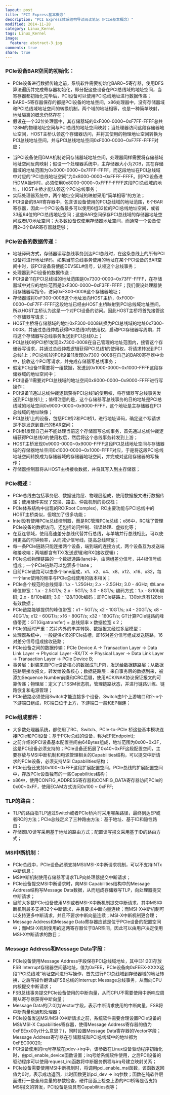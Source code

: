 ```yaml
---
layout: post
title: "PCI Express基本概念"
description: "PCI Express体系结构导读阅读笔记（PCIe基本概念）"
modified: 2014-11-28
category: Linux_Kernel
tags: Linux_Kernel
image:
  feature: abstract-3.jpg
comments: true
share: true
---
```


### PCIe设备BAR空间的初始化：
* PCIe设备进行数据传输之前，系统软件需要初始化BAR0~5寄存器，使用DFS算法遍历并完成寄存器初始化，即分配这些设备在PCI总线域的地址空间，当寄存器都初始化完毕后，PCI设备可以使用PCI总线地址进行数据传递；
*  BAR0~5寄存器保存的都是PCI设备的地址空间，x86处理器中，没有存储器域和PCI总线域地址空间的转换机制，两个域的地址相等，也是一种简单映射，地址隔离的概念仍然存在；
* 假设在一个32位处理器中，其存储器域的0xF000-0000~0xF7FF-FFFF总共128M的物理地址空间与PCI总线的地址空间映射；当处理器访问这段存储器地址空间，HOST主桥认领这个存储器访问，并将其使用的物理地址空间转换为PCI总线地址空间，并与PCI总线地址空间0xF000-0000~0xF7FF-FFFF对应；

<!--more-->
* 当PCI设备使用DMA机制访问存储器域地址空间，处理器同样需要将存储器域地址空间反向映射；假设一个处理器系统中，主存储器大小为2GB，其在存储器域的地址范围为0x0000-0000~0x7FFF-FFFF，而这段地址在PCI总线域中对应的“PCI总线地址空间”为0x8000-0000~0xFFFF-FFFF。则PCI设备进行DMA操作时，必须使用0x8000-0000~0xFFFF-FFFF这段PCI总线域的地址，HOST主桥才能认领这个PCI总线事务；
* 实际处理器系统中，两个地址空间域的映射采用“简单相等”的方法；
* PCI设备的BAR寄存器中，包含该设备使用的PCI总线域的地址范围，6个BAR寄存器，因此一个PCI设备最多可以使用6组32位的PCI总线地址空间，或者33组64位的PCI总线地址空间；这些BAR空间保存PCI总线域的存储器地址空间或者I/O地址空间；大多数设备仅使用存储器地址空间，而通常一个设备使用2~3个BAR寄存器就足够；

### PCIe设备的数据传递：
* 地址译码方式，存储器读写总线事务到达PCI总线时，在这条总线上的所有PCI设备将进行地址译码，如果当前总线事务使用的地址在某个PCI设备的BAR空间中时，该PCI设备将使能DEVSEL#信号，认领这个总线事务；
* 处理器到PCI设备的数据传送：
* PCI设备11在PCI总线域的地址范围是0x7300-0000~0x73FF-FFFF，在存储器域中对应的地址范围是0xF300-0000~0xF3FF-FFFF；我们假设处理器使用存储器写指令，访问0xF300-0008这个存储器地址；
* 存储器域将0xF300-0008这个地址发向HOST主桥，0xF000-0000~0xF7FF-FFFF这段地址已经由HOST主桥映射到PCI总线域地址空间，所以HOST主桥认为这是一个对PCI设备的访问。因此HOST主桥将首先接管这个存储器写请求；
* HOST主桥将存储器域的地址0xF300-0008转换为PCI总线域的地址0x7300-0008，并通过总线仲裁获得PCI总线0的使用权，启动PCI存储器写周期，并将这个存储器写总线事务发送到PCI总线0上；
* PCI总线0的PCI桥1发现0x7300-0008在自己管理的地址范围内，接管这个存储器写请求，并通过总线仲裁逻辑获得PCI总线1的使用权，将请求转发到PCI总线1上；PCI总线1的PCI设备11发现0x7300-0008在自己的BAR0寄存器中命中，接收这个PCI写请求，并完成存储器写总线事务；
* 假定PCI设备11需要将一组数据，发送到0x1000-0000~0x1000-FFFF这段存储器域的地址空间中；
* PCI设备11需要对PCI总线域的地址空间0x9000-0000~0x9000-FFFF进行写操作；
* PCI设备11通过总线仲裁逻辑获得PCI总线1的使用权，将存储器写总线事务发送到PCI总线1上；值得注意的是，这个存储器写总线事务的目的地址是PCI总线域的地址空间0x9000-0000~0x9000-FFFF，这个地址是主存储器在PCI总线域的地址映像；
* PCI总线1上的设备，包括PCI桥2和PCI桥1，进行地址译码，确定这个写请求是不是发送到自己的BAR空间；
* PCI桥1发现自己并不能处理当前这个存储器写总线事务，首先通过总线仲裁逻辑获得PCI总线0的使用权后，然后将这个总线事务转发到上游；
* HOST主桥发现0x9000-0000~0x9000-FFFF这段PCI总线地址空间与存储器域的存储器地址空间0x1000-0000~0x1000-FFFF对应，于是将这段PCI总线地址空间转换成为存储器域的存储器地址空间，并完成对这段存储器的写操作；
* 存储器控制器将从HOST主桥接收数据，并将其写入到主存储器；


### PCIe概述：
* PCIe总线由包括事务层、数据链路层、物理层组成，使用数据报文进行数据传递；使用硬件实现了交换、路由、仲裁机制的协议栈；
* PCIe体系结构中出现的RC(Root Complex)，RC主要功能与PCI总线中的HOST主桥类似，但增加了很多功能；
* Intel没有使用PCIe总线控制器，而是RC管理PCIe总线；x86中，RC除了管理PCIe设备的数据访问，还包括访问控制、错误处理、虚拟化等；
* 在互连领域，使用高速差分总线代替并行总线，与单端并行总线相比，可以使用更高的时钟频率，从而减少信号线，提高总线带宽；
* 每一条PCIe链路只能连接两个设备，端到端的连接方式，两个设备互为发送端和接收端；两端都含有TX(发送逻辑)和RX(接收逻辑)；
* PCIe总线物理链路的一个数据通路(lane)中，由两组差分信号，共4根信号线组成；一个PCIe链路可以包涵多个lane；
* 目前PCIe链路可以由多个lane组成，x1、x2、x4、x8、x12、x16、x32，每一个lane使用的频率与PCIe总线使用的版本相关；
* PCIe各个规范的总线频率: 1.x - 1.25GHz; 2.x - 2.5GHz; 3.0 - 4GHz; 单Lane峰值带宽：1.x - 2.5GT/s; 2.x - 5GT/s; 3.0 - 8GT/s; 编码方式：1.x - 8/10b编码; 2.x - 8/10b编码; 3.0 - 128/130b编码；即PCIe链路上，130bit含有128bit有效数据；
* PCIe链路能够提供的峰值带宽：x1 - 5GT/s; x2 - 10GT/s; x4 - 20GT/s; x8 - 40GT/s; x12 - 60GT/s; x16 - 80GT/s; x32 - 160GT/s; GT计算PCIe链路的峰值带宽：GT(Gigatransfer) = 总线频率 x 数据位宽 x 2；
* PCIe的延时严重：芯片内外的串并转换、数据报文经过多层模型；
* 处理器系统中，一般提供x16的PCIe插槽，即16对差分信号组成发送链路，16对差分信号组成接收链路；
* PCIe设备之间的数据传输：PCIe Device A -> Transaction Layer -> Data Link Layer -> Physical Layer -RX/TX -> Physical Layer -> Data Link Layer -> Transaction Layer -> PCIe Device B;
* 事务层：封装来自PCIe设备核心的数据成TLP包，发送给数据链路层；从数据链路层接收报文，转发给设备核心；数据链路层：来自事务层的数据到来，被添加Sequence Number前缀和CRC后缀，使用ACK/NAK协议保证报文的可靠传递；物理层：定义了LTSSM状态机，管理链路状态，并进行链路训练、链路恢复和电源管理；
* PCIe链路必须使用Switch才能连接多个设备，Switch由1个上游端口和2~n个下游端口组成，RC端口位于上方，下游端口一般和EP相连；

### PCIe组成部件：
* 大多数处理器系统，都使用了RC、Switch、PCIe-to-PCIe 桥这些基本模块连接PCIe和PCI设备；基于PCIe总线的设备，称为EP(Endpoint);
* 之前介绍的PCI设备基本配置空间由64Bytes组成，地址范围为0x00~0x3F，这是PCI设备必须支持的；PCIe设备还拓展了0x40~0xFF这段配置空间，主要存放与MSI中断机制和电源管理相关的Capabilities结构，可以提交中断请求的PCIe设备，必须支持MSI Capabilities结构；
* PCIe设备还支持0x100~0xFFF这段扩展配置空间，PCIe总线的扩展配置空间中，存放PCIe设备独有的一些Capabilities结构；
* x86中，使用CONFIG_ADDRESS寄存器和CONFIG_DATA寄存器访问PCIe的0x00~0xFF，使用ECAM方式访问0x100 ~ 0xFFF;

### TLP的路由：
* TLP的路由指TLP通过Switch或者PCIe桥片时采用哪条路径，最终到达EP或者RC的方法；PCIe总线定义了三种路由方法：基于地址、基于ID和隐性路由；
* 存储器I/O读写采用基于地址的路由方式；配置读写报文采用基于ID的路由方式；

### MSI中断机制：
* PCIe总线中，PCIe设备必须支持MSI/MSI-X中断请求机制，可以不支持INTx中断信息；
* MSI中断机制使用存储器写请求TLP向处理器提交中断请求；
* PCIe设备提交MSI中断请求时，向MSI Capabilities结构中的Message Address结构写Message Data数据，从而组成存储器写TLP，向处理器提交中断请求；
* 目前大多数PCIe设备使用MSI或者MSI-X中断机制提交中断请求，其中MSI中断机制最多支持32个中断请求，并且要求中断向量连续；而MSI-X中断机制可以支持更多中断请求，并且不要求中断向量连续；MSI-X中断机制更合理；
* Message Address和Message Data寄存器应该是位于PCIe设备的配置空间中；而MSI-X机制使用的这两寄存器位于BAR空间，因此可以由用户决定使用MSI-X中断请求的数目；

### Message Address和Message Data字段：
* PCIe设备使用Message Address字段保存PCI总线域地址，其中[31:20]存放FSB Interrupt存储器空间基地址，值为0xFEE，PCIe设备向0xFEEX-XXXX这段“PCI总线域”地址空间进行写操作，首先进行PCI总线域到存储器域的地址转换，之后写操作翻译成FSB总线的Interrupt Message总线事务，从而向CPU内核提交中断请求；
* FSB总线事务提交PCIe设备使用的中断向量，从而CPU不需要使用中断响应周期从寄存器获得中断向量；
* Message Data的[7:0]为Vector字段，表示中断请求使用的中断向量，FSB将中断向量也通知处理器；
* PCIe设备发送MSI/MSI-X中断请求之前，系统软件需要合理设置PCIe设备的MSI/MSI-X Capabilities寄存器，使得Message Address寄存器的值为0xFEExx00y(什么意思？)，同时设置Message Data寄存器的Vector字段；Message Address寄存器在存储器域和PCI总线域中的地址都为0xFEC00020;
* PCI设备使用的irq号存放在pdev->irq中，该参数在Linux设备驱动程序初始化时，由pci_enable_device函数设置；irq号给系统软件使用，之后PCI设备的驱动程序可以使用request_irq函数将中断服务例程与irq号建立映射关系；
* PCIe设备需要使用MSI中断机制时，将调用pci_enable_msi函数，该函数返回值为0时，表示成功返回，此时函数更新pci_dev -> irq参数；函数在纯软件层面进行一些全局变量的参数检查，硬件层面上检查上游的PCI桥等是否支持MSI报文的转发，PCI设备是否具有Capabilities表等；
